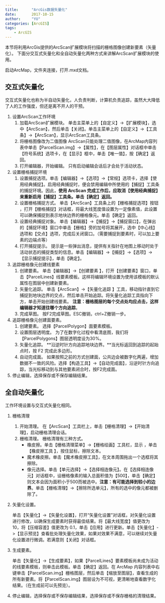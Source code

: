 ```yaml
---
title:      "ArcGis数据矢量化"
date:       2017-10-15
author:     "YU"
categories: [ArcGIS]
tags:
    - ArcGIS
---
```



本节将利用ArcGis提供的ArcScan扩展模块将扫描的栅格图像创建新要素（矢量化）。
下面分交互式矢量化和全自动矢量化两种方式来讲解ArcScan扩展模块的使用。

启动ArcMap，文件夹连接，打开.mxd文档。

## 交互式矢量化

交互式矢量化也称为半自动矢量化，人负责判断，计算机负责追踪，虽然大大降低了人的工作强度，但还是离不开人的干预。

1. 设置ArcScan工作环境
    1. 加载ArcScan扩展模块。
    单击主菜单上的【自定义】->【扩展模块】，选中【ArcScan】，然后单击【关闭】。单击主菜单上的【自定义】->【工具条】->【ArcScan】，显示ArcScan工具条。
    2. 将栅格图像改为二值图像
    ArcScan只能处理二值图像，在ArcMap内容列表中单击【ParcelScan.img】->【属性】，在【图层属性】对话框中单击【符号系统】选项卡，在【显示】框中，单击【唯一值】，按【确定】返回。
    3. 打开编辑器，开始编辑。
    只有启动编辑会话后才会处于活动状态。
2. 设置栅格捕捉环境
    1. 设置捕捉选项。单击【编辑器】->【选项】->【常规】选项卡，选择【使用经典捕捉】。启用经典捕捉时，便会禁用编辑中所使用的【捕捉】工具条的捕捉环境。因此，**使用 ArcScan 完成工作后，应取消【使用经典捕捉】来重新启用【捕捉】工具条。单击【确定】返回。**
    2. 设置栅格捕捉方式。
    单击【ArcScan】工具条上的【栅格捕捉选项】按钮 ，打开【栅格捕捉】对话框，将最大线宽度值设置为一定像素值，此设置可以确保捕捉到表示地块边界的栅格像元。单击【确定】返回。
    3. 设置经典捕捉对象。
    单击【编辑器】->【捕捉】->【捕捉窗口】，在弹出的【捕捉环境】窗口中单击【栅格】旁的加号将其展开，选中【中心线】选项和【交点】选项，完成后关闭窗口。（需要捕捉到要素时，可以加上要素的边端点等）
    4. 打开捕捉提示。
    提示是一些弹出消息，提供有关指针在地图上移动时处于活动状态的捕捉类型的信息。单击【编辑器】->【捕捉】->【选项】->【显示捕捉提示】，单击【确定】。
3. 追踪栅格像元创建线要素
    1. 创建要素。
    单击【编辑器】->【创建要素 】，打开【创建要素】窗口，单击【ParcelLines】线要素模板。这样将编辑环境设置为使用该模板的默认属性在图层中创建新要素。
    2. 矢量化追踪。
    单击【ArcScan】->【矢量化追踪 】工具，移动指针直到它捕捉到地块边界的交点，然后单击开始追踪。将矢量化追踪工具指向下方，单击开始创建线要素。
    **注意：栅格图层的每个交点处均应点击，这样编辑器才知道往哪个方向追踪**。
    3. 完成草图。
    按F2完成草图。ESC撤销，ctrl+Z撤销一步。
4. 追踪栅格像元创建面要素。
    1. 创建要素。
    选择【ParcelPolygon】面要素模板。
    2. 设置图层透明度。
    为了在数字化过程中看清底图，我们将【ParcelPolygons】图层透明度设为30%。
    3. 矢量化追踪。
    **沿逆时针方向追踪地块边界。**当光标返回到追踪的起始点时，按 F2 完成此多边形。
    4. 自动完成面。
    如果按照之前的方式创建面，公共边会被数字化两遍，增加数据不一致的风险。选择【构造工具】->【自动完成面】，沿逆时针方向追踪，当光标移动到与其他要素闭合时，按F2完成面。
5. 停止编辑，选择保存或不保存编辑结果。

## 全自动矢量化

工作环境设置与交互式矢量化相同。
1. 栅格清理
    1. 开始清理。
    在【ArcScan】工具栏上，单击【栅格清理】->【开始清理】，启动栅格清理会话。
    2. 栅格清理。
    栅格清理有三种方式。
        * 橡皮擦。单击【栅格清理菜单】->【栅格绘画】工具栏，显示 ，单击【橡皮擦工具 】，按住鼠标，擦除文本。
        * 魔术橡皮擦。单击【魔术橡皮擦工具】，在文本周围拖出一个选框将其擦除。
        * 像元选择。单击【单元选择】->【选择相连像元】。在【选择相连像元】对话框中，设栅格像素的输入总面积值为【500】，单击【确定】则文本会因为面积小于500而被选中。**注意：有可能选择到较小的边界**。单击【栅格清理】->【擦除所选单元】，所有的选中的像元都被删除了。
2. 矢量化设置。

    单击【矢量化】->【矢量化设置】，打开“矢量化设置”对话框，对矢量化设置进行修改，以确保生成要素时获得最佳结果。将【最大线宽度】值更改为 10，将【压缩容差】值更改为 0.1，单击【应用】进行更新。单击【矢量化】->【显示预览】查看批处理矢量化效果，如果对效果不满意，可以继续对矢量化设置进行微调。若满意则【关闭】对话框。

3. 生成要素。

    单击【矢量化】->【生成要素】，如果【ParcelLines】要素模板尚未成为活动的线要素模板，则单击此模板。单击【确定】返回。在 ArcMap 内容列表中右键单击【ParcelScan.img】栅格图层，然后单击【缩放至图层】，查看生成的所有新要素。将【ParcelScan.img】图层设为不可视，更清晰地查看数字化结果。（在生成前可以先预览）。

4. 停止编辑，选择保存或不保存编辑结果，选择保存或不保存栅格的清理结果。
